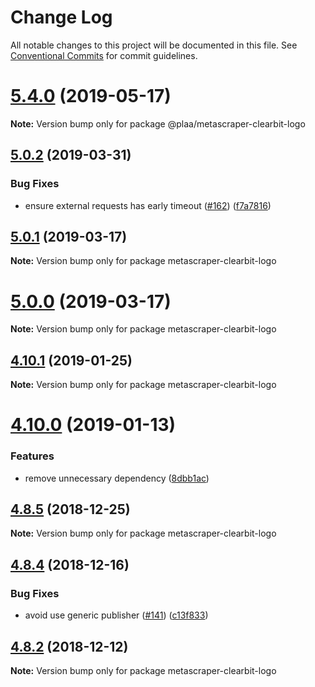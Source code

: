 # Change Log

All notable changes to this project will be documented in this file.
See [Conventional Commits](https://conventionalcommits.org) for commit guidelines.

# [5.4.0](https://github.com/microlinkhq/metascraper-clearbit-logo/compare/v5.3.0...v5.4.0) (2019-05-17)

**Note:** Version bump only for package @plaa/metascraper-clearbit-logo





## [5.0.2](https://github.com/microlinkhq/metascraper-clearbit-logo/compare/v5.0.1...v5.0.2) (2019-03-31)


### Bug Fixes

* ensure external requests has early timeout ([#162](https://github.com/microlinkhq/metascraper-clearbit-logo/issues/162)) ([f7a7816](https://github.com/microlinkhq/metascraper-clearbit-logo/commit/f7a7816))





## [5.0.1](https://github.com/microlinkhq/metascraper-clearbit-logo/compare/v5.0.0...v5.0.1) (2019-03-17)

**Note:** Version bump only for package metascraper-clearbit-logo





# [5.0.0](https://github.com/microlinkhq/metascraper-clearbit-logo/compare/v4.10.3...v5.0.0) (2019-03-17)

**Note:** Version bump only for package metascraper-clearbit-logo





## [4.10.1](https://github.com/microlinkhq/metascraper-clearbit-logo/compare/v4.10.0...v4.10.1) (2019-01-25)

**Note:** Version bump only for package metascraper-clearbit-logo





# [4.10.0](https://github.com/microlinkhq/metascraper-clearbit-logo/compare/v4.9.0...v4.10.0) (2019-01-13)


### Features

* remove unnecessary dependency ([8dbb1ac](https://github.com/microlinkhq/metascraper-clearbit-logo/commit/8dbb1ac))





## [4.8.5](https://github.com/microlinkhq/metascraper-clearbit-logo/compare/v4.8.4...v4.8.5) (2018-12-25)

**Note:** Version bump only for package metascraper-clearbit-logo





## [4.8.4](https://github.com/microlinkhq/metascraper-clearbit-logo/compare/v4.8.3...v4.8.4) (2018-12-16)


### Bug Fixes

* avoid use generic publisher ([#141](https://github.com/microlinkhq/metascraper-clearbit-logo/issues/141)) ([c13f833](https://github.com/microlinkhq/metascraper-clearbit-logo/commit/c13f833))





## [4.8.2](https://github.com/microlinkhq/metascraper-clearbit-logo/compare/v4.8.1...v4.8.2) (2018-12-12)

**Note:** Version bump only for package metascraper-clearbit-logo
